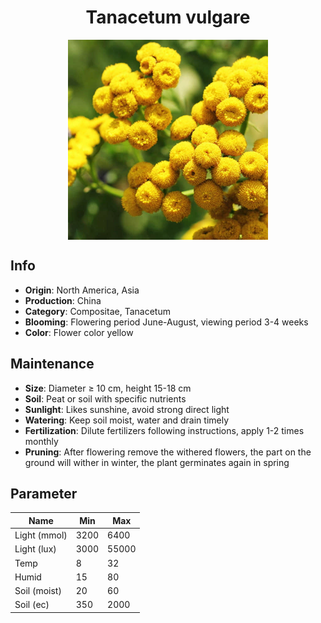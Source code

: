 <h1 align='center'>Tanacetum vulgare</h1>
<p align="center">
    <img 
        align='center'
        width='320'
        src="../images/tanacetum vulgare.png" 
        alt='Tanacetum vulgare' />
</p>

## Info

 - **Origin**: North America, Asia
 - **Production**: China
 - **Category**: Compositae, Tanacetum
 - **Blooming**: Flowering period June-August, viewing period 3-4 weeks
 - **Color**: Flower color yellow

## Maintenance

 - **Size**: Diameter ≥ 10 cm, height 15-18 cm
 - **Soil**: Peat or soil with specific nutrients
 - **Sunlight**: Likes sunshine, avoid strong direct light
 - **Watering**: Keep soil moist, water and drain timely
 - **Fertilization**: Dilute fertilizers following instructions, apply 1-2 times monthly
 - **Pruning**: After flowering remove the withered flowers, the part on the ground will wither in winter, the plant germinates again in spring

## Parameter

| Name         | Min  | Max   |
|--------------|------|-------|
| Light (mmol) | 3200 | 6400  |
| Light (lux)  | 3000 | 55000 |
| Temp         | 8    | 32    |
| Humid        | 15   | 80    |
| Soil (moist) | 20   | 60    |
| Soil (ec)    | 350  | 2000  |